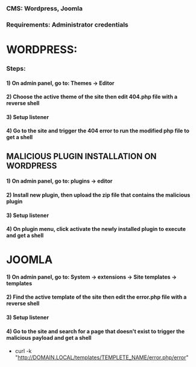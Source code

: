### CMS: Wordpress, Joomla

### Requirements: Administrator credentials

# WORDPRESS:

### Steps:

#### 1) On admin panel, go to: Themes -> Editor

#### 2) Choose the active theme of the site then edit 404.php file with a reverse shell

#### 3) Setup listener

#### 4) Go to the site and trigger the 404 error to run the modified php file to get a shell

## MALICIOUS PLUGIN INSTALLATION ON WORDPRESS

#### 1) On admin panel, go to: plugins -> editor

#### 2) Install new plugin, then upload the zip file that contains the malicious plugin

#### 3) Setup listener

#### 4) On plugin menu, click activate the newly installed plugin to execute and get a shell

# JOOMLA 

#### 1) On admin panel, go to: System -> extensions -> Site templates -> templates

#### 2) Find the active template of the site then edit the error.php file with a reverse shell

#### 3) Setup listener

#### 4) Go to the site and search for a page that doesn't exist to trigger the malicious payload and get a shell

 - curl -k "http://DOMAIN.LOCAL/templates/TEMPLETE_NAME/error.php/error"


